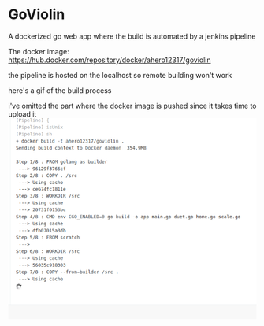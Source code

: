 # GoViolin
A dockerized go web app where the build is automated by a jenkins pipeline

The docker image: https://hub.docker.com/repository/docker/ahero12317/goviolin

the pipeline is hosted on the localhost so remote building won't work

here's a gif of the build process

i've omitted the part where the docker image is pushed since it takes time to upload it
![Alt Text](https://github.com/ahero12317/GoViolin/blob/master/Peek%202021-05-26%2000-20.gif)

